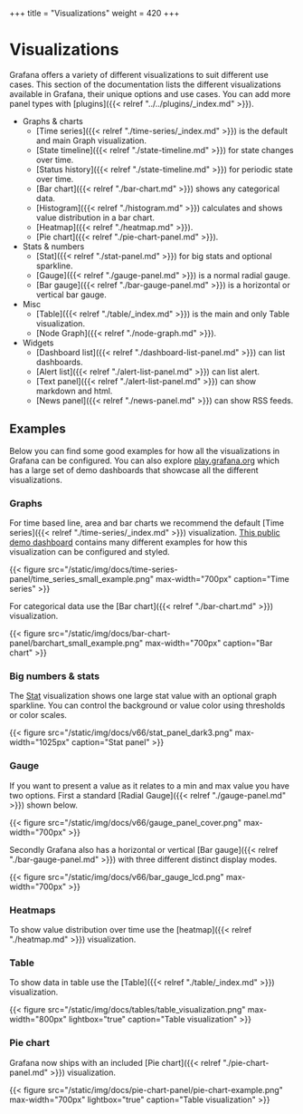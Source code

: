 +++
title = "Visualizations"
weight = 420
+++

# Visualizations

Grafana offers a variety of different visualizations to suit different use cases. This section of the documentation lists the different visualizations available in Grafana, their unique options and use cases. You can add more panel types with [plugins]({{< relref "../../plugins/_index.md" >}}).

* Graphs & charts 
  * [Time series]({{< relref "./time-series/_index.md" >}}) is the default and main Graph visualization.    
  * [State timeline]({{< relref "./state-timeline.md" >}}) for state changes over time.   
  * [Status history]({{< relref "./state-timeline.md" >}}) for periodic state over time. 
  * [Bar chart]({{< relref "./bar-chart.md" >}}) shows any categorical data.
  * [Histogram]({{< relref "./histogram.md" >}}) calculates and shows value distribution in a bar chart.
  * [Heatmap]({{< relref "./heatmap.md" >}}).  
  * [Pie chart]({{< relref "./pie-chart-panel.md" >}}). 
* Stats & numbers
  * [Stat]({{< relref "./stat-panel.md" >}}) for big stats and optional sparkline. 
  * [Gauge]({{< relref "./gauge-panel.md" >}}) is a normal radial gauge.  
  * [Bar gauge]({{< relref "./bar-gauge-panel.md" >}}) is a horizontal or vertical bar gauge. 
* Misc
  * [Table]({{< relref "./table/_index.md" >}}) is the main and only Table visualization.
  * [Node Graph]({{< relref "./node-graph.md" >}}).
* Widgets
  * [Dashboard list]({{< relref "./dashboard-list-panel.md" >}}) can list dashboards.
  * [Alert list]({{< relref "./alert-list-panel.md" >}}) can list alert.
  * [Text panel]({{< relref "./alert-list-panel.md" >}}) can show markdown and html.
  * [News panel]({{< relref "./news-panel.md" >}}) can show RSS feeds.

## Examples 

Below you can find some good examples for how all the visualizations in Grafana can be configured. You can also explore [play.grafana.org](https://play.grafana.org) which has a large set of demo dashboards that showcase all the different visualizations.

### Graphs

For time based line, area and bar charts we recommend the default [Time series]({{< relref "./time-series/_index.md" >}}) visualization. [This public demo dashboard](https://play.grafana.org/d/000000016/1-time-series-graphs?orgId=1) contains many different examples for how this visualization can be configured and styled.

{{< figure src="/static/img/docs/time-series-panel/time_series_small_example.png" max-width="700px" caption="Time series" >}}

For categorical data use the [Bar chart]({{< relref "./bar-chart.md" >}}) visualization. 

{{< figure src="/static/img/docs/bar-chart-panel/barchart_small_example.png" max-width="700px" caption="Bar chart" >}}

### Big numbers & stats

The [Stat](stat-panel/) visualization shows one large stat value with an optional graph sparkline. You can control the background or value color using thresholds or color scales.

{{< figure src="/static/img/docs/v66/stat_panel_dark3.png" max-width="1025px" caption="Stat panel" >}}

### Gauge 

If you want to present a value as it relates to a min and max value you have two options. First a standard [Radial Gauge]({{< relref "./gauge-panel.md" >}}) shown below.

{{< figure src="/static/img/docs/v66/gauge_panel_cover.png" max-width="700px" >}}

Secondly Grafana also has a horizontal or vertical [Bar gauge]({{< relref "./bar-gauge-panel.md" >}}) with three different distinct display modes. 

{{< figure src="/static/img/docs/v66/bar_gauge_lcd.png" max-width="700px" >}}

### Heatmaps

To show value distribution over time use the [heatmap]({{< relref "./heatmap.md" >}}) visualization.

### Table 

To show data in table use the [Table]({{< relref "./table/_index.md" >}}) visualization.

{{< figure src="/static/img/docs/tables/table_visualization.png" max-width="800px" lightbox="true" caption="Table visualization" >}}

### Pie chart 

Grafana now ships with an included [Pie chart]({{< relref "./pie-chart-panel.md" >}}) visualization.

{{< figure src="/static/img/docs/pie-chart-panel/pie-chart-example.png" max-width="700px" lightbox="true" caption="Table visualization" >}}
